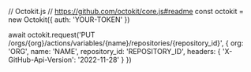 // Octokit.js
// https://github.com/octokit/core.js#readme
const octokit = new Octokit({
  auth: 'YOUR-TOKEN'
})

await octokit.request('PUT /orgs/{org}/actions/variables/{name}/repositories/{repository_id}', {
  org: 'ORG',
  name: 'NAME',
  repository_id: 'REPOSITORY_ID',
  headers: {
    'X-GitHub-Api-Version': '2022-11-28'
  }
})

